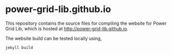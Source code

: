 # power-grid-lib.github.io

This repository contains the source files for compiling the website for Power Grid Lib, which is hosted at http://power-grid-lib.github.io.

The website build can be tested locally using,
```
jekyll build
```

